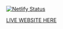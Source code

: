 [![Netlify Status](https://api.netlify.com/api/v1/badges/38139e47-769c-4278-adee-e375c74281c9/deploy-status)](https://app.netlify.com/sites/28hcb-qlqtpm/deploys)

[LIVE WEBSITE HERE](https://20hcb-qlqtpm.netlify.app/)
